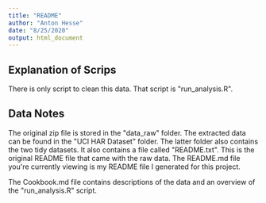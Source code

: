 ```yaml
---
title: "README"
author: "Anton Hesse"
date: "8/25/2020"
output: html_document
---
```



## Explanation of Scrips

There is only script to clean this data. That script is "run_analysis.R".

## Data Notes

The original zip file is stored in the "data_raw" folder. The extracted data can be found in the "UCI HAR Dataset" folder. The latter folder also contains the two tidy datasets. It also contains a file called "README.txt". This is the original README file that came with the raw data. The README.md file you're currently viewing is my README file I generated for this project.

The Cookbook.md file contains descriptions of the data and an overview of the "run_analysis.R" script.